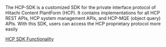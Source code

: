 The HCP-SDK is a customized SDK for the private interface protocol of Hitachi Content PlantForm (HCP). It contains implementations for all HCP REST APIs, HCP system management APIs, and HCP-MQE (object query) APIs. With this SDK, users can access the HCP proprietary protocol more easily

[HCP SDK Functionality](#https://github.com/pineconehouse/hitachivantara-java-sdk-hcp/blob/main/HCP%20%26%20S3%20SDK%20Functionality.htm) 
